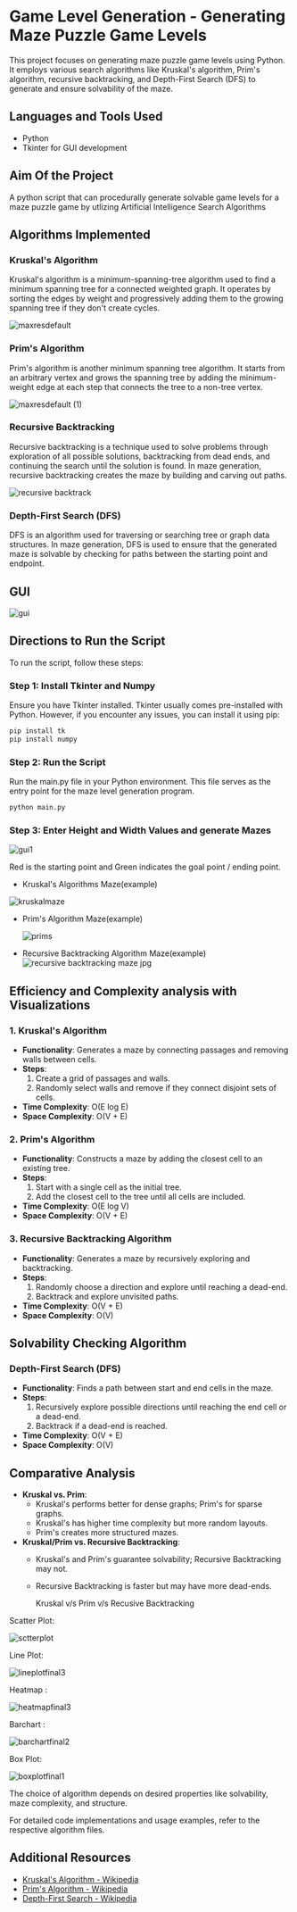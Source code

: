 


# Game Level Generation - Generating Maze Puzzle Game Levels

This project focuses on generating maze puzzle game levels using Python. It employs various search algorithms like Kruskal's algorithm, Prim's algorithm, recursive backtracking, and Depth-First Search (DFS) to generate and ensure solvability of the maze.

## Languages and Tools Used
- Python
- Tkinter for GUI development

## Aim Of the Project

A python script that can procedurally generate solvable game levels for a maze puzzle game by utlizing Artificial Intelligence Search Algorithms 

## Algorithms Implemented

### Kruskal's Algorithm
Kruskal's algorithm is a minimum-spanning-tree algorithm used to find a minimum spanning tree for a connected weighted graph. It operates by sorting the edges by weight and progressively adding them to the growing spanning tree if they don't create cycles.


![maxresdefault](https://github.com/Anuraag03/Maze-Game-Level-Generation/assets/95640377/95d61cd6-25a8-46a6-812a-e957ce0d0c3e)


### Prim's Algorithm
Prim's algorithm is another minimum spanning tree algorithm. It starts from an arbitrary vertex and grows the spanning tree by adding the minimum-weight edge at each step that connects the tree to a non-tree vertex.

![maxresdefault (1)](https://github.com/Anuraag03/Maze-Game-Level-Generation/assets/95640377/ad2f7248-514a-4143-813e-e44a307efb54)


### Recursive Backtracking
Recursive backtracking is a technique used to solve problems through exploration of all possible solutions, backtracking from dead ends, and continuing the search until the solution is found. In maze generation, recursive backtracking creates the maze by building and carving out paths.

![recursive backtrack](https://github.com/Anuraag03/Maze-Game-Level-Generation/assets/95640377/63588416-c17a-4eed-98b8-b5737ce150fa)


### Depth-First Search (DFS)
DFS is an algorithm used for traversing or searching tree or graph data structures. In maze generation, DFS is used to ensure that the generated maze is solvable by checking for paths between the starting point and endpoint.

## GUI 

![gui](https://github.com/Anuraag03/Maze-Game-Level-Generation/assets/95640377/e05a501c-aafe-498b-9ab9-e2c0317a7419)

## Directions to Run the Script

To run the script, follow these steps:

### Step 1: Install Tkinter and Numpy

Ensure you have Tkinter installed. Tkinter usually comes pre-installed with Python. However, if you encounter any issues, you can install it using pip:

```bash
pip install tk
pip install numpy
```
### Step 2: Run the Script
Run the main.py file in your Python environment. This file serves as the entry point for the maze level generation program.
```bash
python main.py
```

### Step 3: Enter Height and Width Values and generate Mazes
![gui1](https://github.com/Anuraag03/Maze-Game-Level-Generation/assets/95640377/cb70c0ab-6ee1-41ec-a47a-0ac7950f88bb)

Red is the starting point and Green indicates the goal point / ending point.
- Kruskal's Algorithms Maze(example)
  
 ![kruskalmaze](https://github.com/Anuraag03/Maze-Game-Level-Generation/assets/95640377/7fae1c77-9d86-4c37-a128-e0079778713d)


- Prim's Algorithm Maze(example)

  ![prims](https://github.com/Anuraag03/Maze-Game-Level-Generation/assets/95640377/540aa952-6f9d-43aa-a510-385e84868032)

  
- Recursive Backtracking Algorithm Maze(example)
![recursive backtracking maze jpg](https://github.com/Anuraag03/Maze-Game-Level-Generation/assets/95640377/ae878896-0bec-4c12-b772-c2d894697652)

## Efficiency and Complexity analysis with Visualizations

### 1. Kruskal's Algorithm
- **Functionality**: Generates a maze by connecting passages and removing walls between cells.
- **Steps**:
    1. Create a grid of passages and walls.
    2. Randomly select walls and remove if they connect disjoint sets of cells.
- **Time Complexity**: O(E log E)
- **Space Complexity**: O(V + E)

### 2. Prim's Algorithm
- **Functionality**: Constructs a maze by adding the closest cell to an existing tree.
- **Steps**:
    1. Start with a single cell as the initial tree.
    2. Add the closest cell to the tree until all cells are included.
- **Time Complexity**: O(E log V)
- **Space Complexity**: O(V + E)

### 3. Recursive Backtracking Algorithm
- **Functionality**: Generates a maze by recursively exploring and backtracking.
- **Steps**:
    1. Randomly choose a direction and explore until reaching a dead-end.
    2. Backtrack and explore unvisited paths.
- **Time Complexity**: O(V + E)
- **Space Complexity**: O(V)

## Solvability Checking Algorithm

### Depth-First Search (DFS)
- **Functionality**: Finds a path between start and end cells in the maze.
- **Steps**:
    1. Recursively explore possible directions until reaching the end cell or a dead-end.
    2. Backtrack if a dead-end is reached.
- **Time Complexity**: O(V + E)
- **Space Complexity**: O(V)

## Comparative Analysis
- **Kruskal vs. Prim**:
    - Kruskal's performs better for dense graphs; Prim's for sparse graphs.
    - Kruskal's has higher time complexity but more random layouts.
    - Prim's creates more structured mazes.
- **Kruskal/Prim vs. Recursive Backtracking**:
    - Kruskal's and Prim's guarantee solvability; Recursive Backtracking may not.
    - Recursive Backtracking is faster but may have more dead-ends.

      Kruskal v/s Prim v/s Recusive Backtracking

Scatter Plot:
      
![sctterplot](https://github.com/Anuraag03/Maze-Game-Level-Generation/assets/95640377/71ae931b-0a30-468c-8f2e-c752b2474045)


Line Plot:

![lineplotfinal3](https://github.com/Anuraag03/Maze-Game-Level-Generation/assets/95640377/e2facae2-159a-467b-bce1-09555cdb2cec)


Heatmap :

![heatmapfinal3](https://github.com/Anuraag03/Maze-Game-Level-Generation/assets/95640377/deb59450-75ee-483c-a5ac-928c31f6640d)


Barchart :

![barchartfinal2](https://github.com/Anuraag03/Maze-Game-Level-Generation/assets/95640377/a278e7bc-3ef0-4987-918b-573b3e3b246b)


Box Plot:


![boxplotfinal1](https://github.com/Anuraag03/Maze-Game-Level-Generation/assets/95640377/ac4f4464-387a-4758-ae31-71c688d9a429)



The choice of algorithm depends on desired properties like solvability, maze complexity, and structure.

For detailed code implementations and usage examples, refer to the respective algorithm files.


## Additional Resources
- [Kruskal's Algorithm - Wikipedia](https://en.wikipedia.org/wiki/Kruskal%27s_algorithm)
- [Prim's Algorithm - Wikipedia](https://en.wikipedia.org/wiki/Prim%27s_algorithm)
- [Depth-First Search - Wikipedia](https://en.wikipedia.org/wiki/Depth-first_search)

